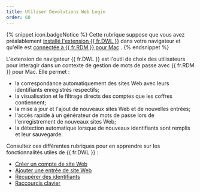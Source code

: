 ```yaml
---
title: Utiliser Devolutions Web Login
order: 60
---
```

{% snippet icon.badgeNotice %} 
Cette rubrique suppose que vous avez préalablement [installé l'extension {{ fr.DWL }}](/fr/rdm/mac/dwl/installation/) dans votre navigateur et qu'elle est [connectée à {{ fr.RDM }} pour Mac](/fr/rdm/mac/dwl/first-login-devolutions-web-login/) . 
{% endsnippet %}
 

L'extension de navigateur {{ fr.DWL }} est l'outil de choix des utilisateurs pour interagir dans un contexte de gestion de mots de passe avec {{ fr.RDM }} pour Mac. Elle permet :  

* la correspondance automatiquement des sites Web avec leurs identifiants enregistrés respectifs; 
* la visualisation et le filtrage directs des comptes que les coffres contiennent; 
* la mise à jour et l'ajout de nouveaux sites Web et de nouvelles entrées; 
* l'accès rapide à un générateur de mots de passe lors de l'enregistrement de nouveaux sites Web; 
* la détection automatique lorsque de nouveaux identifiants sont remplis et leur sauvegarde. 

Consultez ces différentes rubriques pour en apprendre sur les fonctionnalités utiles de {{ fr.DWL }} :  

* [Créer un compte de site Web](/fr/rdm/mac/dwl/using-devolutions-web-login/create-account-website/) 
* [Ajouter une entrée de site Web](/fr/rdm/mac/dwl/using-devolutions-web-login/create-account-website/) 
* [Récupérer des identifiants](/fr/rdm/mac/dwl/using-devolutions-web-login/retrieve-credentials/) 
* [Raccourcis clavier](/fr/rdm/mac/dwl/settings/keyboard-shortcuts/) 



